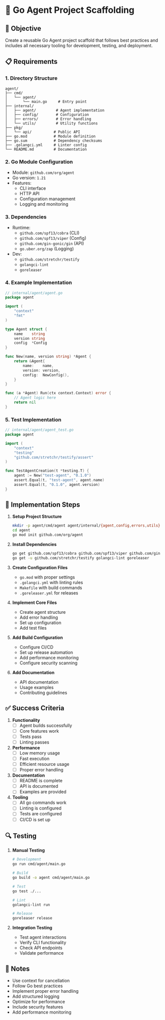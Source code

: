 # 🤖 Go Agent Project Scaffolding

## 🎯 Objective
Create a reusable Go Agent project scaffold that follows best practices and includes all necessary tooling for development, testing, and deployment.

## 📋 Requirements

### 1. Directory Structure
```
agent/
├── cmd/
│   └── agent/
│       └── main.go     # Entry point
├── internal/
│   ├── agent/         # Agent implementation
│   ├── config/        # Configuration
│   ├── errors/        # Error handling
│   └── utils/         # Utility functions
├── pkg/
│   └── api/          # Public API
├── go.mod            # Module definition
├── go.sum            # Dependency checksums
├── .golangci.yml     # Linter config
└── README.md         # Documentation
```

### 2. Go Module Configuration
- Module: `github.com/org/agent`
- Go version: `1.21`
- Features:
  - CLI interface
  - HTTP API
  - Configuration management
  - Logging and monitoring

### 3. Dependencies
- Runtime:
  - `github.com/spf13/cobra` (CLI)
  - `github.com/spf13/viper` (Config)
  - `github.com/gin-gonic/gin` (API)
  - `go.uber.org/zap` (Logging)
- Dev:
  - `github.com/stretchr/testify`
  - `golangci-lint`
  - `goreleaser`

### 4. Example Implementation
```go
// internal/agent/agent.go
package agent

import (
    "context"
    "fmt"
)

type Agent struct {
    name    string
    version string
    config  *Config
}

func New(name, version string) *Agent {
    return &Agent{
        name:    name,
        version: version,
        config:  NewConfig(),
    }
}

func (a *Agent) Run(ctx context.Context) error {
    // Agent logic here
    return nil
}
```

### 5. Test Implementation
```go
// internal/agent/agent_test.go
package agent

import (
    "context"
    "testing"
    "github.com/stretchr/testify/assert"
)

func TestAgentCreation(t *testing.T) {
    agent := New("test-agent", "0.1.0")
    assert.Equal(t, "test-agent", agent.name)
    assert.Equal(t, "0.1.0", agent.version)
}
```

## 🔧 Implementation Steps

1. **Setup Project Structure**
   ```bash
   mkdir -p agent/cmd/agent agent/internal/{agent,config,errors,utils} agent/pkg/api
   cd agent
   go mod init github.com/org/agent
   ```

2. **Install Dependencies**
   ```bash
   go get github.com/spf13/cobra github.com/spf13/viper github.com/gin-gonic/gin go.uber.org/zap
   go get -u github.com/stretchr/testify golangci-lint goreleaser
   ```

3. **Create Configuration Files**
   - `go.mod` with proper settings
   - `.golangci.yml` with linting rules
   - `Makefile` with build commands
   - `.goreleaser.yml` for releases

4. **Implement Core Files**
   - Create agent structure
   - Add error handling
   - Set up configuration
   - Add test files

5. **Add Build Configuration**
   - Configure CI/CD
   - Set up release automation
   - Add performance monitoring
   - Configure security scanning

6. **Add Documentation**
   - API documentation
   - Usage examples
   - Contributing guidelines

## ✅ Success Criteria

1. **Functionality**
   - [ ] Agent builds successfully
   - [ ] Core features work
   - [ ] Tests pass
   - [ ] Linting passes

2. **Performance**
   - [ ] Low memory usage
   - [ ] Fast execution
   - [ ] Efficient resource usage
   - [ ] Proper error handling

3. **Documentation**
   - [ ] README is complete
   - [ ] API is documented
   - [ ] Examples are provided

4. **Tooling**
   - [ ] All go commands work
   - [ ] Linting is configured
   - [ ] Tests are configured
   - [ ] CI/CD is set up

## 🔍 Testing

1. **Manual Testing**
   ```bash
   # Development
   go run cmd/agent/main.go
   
   # Build
   go build -o agent cmd/agent/main.go
   
   # Test
   go test ./...
   
   # Lint
   golangci-lint run
   
   # Release
   goreleaser release
   ```

2. **Integration Testing**
   - Test agent interactions
   - Verify CLI functionality
   - Check API endpoints
   - Validate performance

## 📝 Notes

- Use context for cancellation
- Follow Go best practices
- Implement proper error handling
- Add structured logging
- Optimize for performance
- Include security features
- Add performance monitoring 